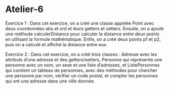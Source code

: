 # Atelier-6
Exercice 1 :
Dans cet exercice, on a créé une classe appelée Point avec deux coordonnées abs et ord et leurs getters et setters. Ensuite, on a ajouté une méthode calculerDistance pour calculer la distance entre deux points en utilisant la formule mathématique. Enfin, on a créé deux points p1 et p2, puis on a calculé et affiché la distance entre eux.



Exercice 2 :
Dans cet exercice, on a créé trois classes : Adresse avec les attributs d’une adresse et des getters/setters, Personne qui représente une personne avec un nom, un sexe et une liste d’adresses, et ListePersonnes qui contient un tableau de personnes, avec des méthodes pour chercher une personne par nom, vérifier un code postal, et compter les personnes qui ont une adresse dans une ville donnée.

